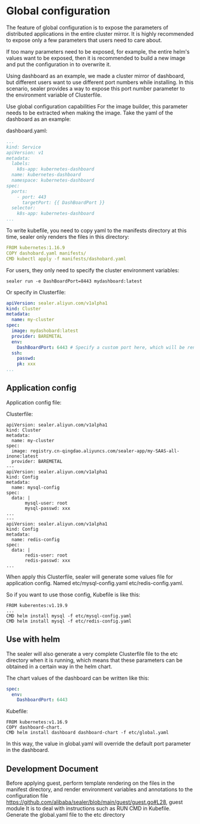 # Global configuration

The feature of global configuration is to expose the parameters of distributed applications in the entire cluster mirror. 
It is highly recommended to expose only a few parameters that users need to care about.

If too many parameters need to be exposed, for example, the entire helm's values ​​want to be exposed, 
then it is recommended to build a new image and put the configuration in to overwrite it.

Using dashboard as an example, we made a cluster mirror of dashboard, 
but different users want to use different port numbers while installing. 
In this scenario, sealer provides a way to expose this port number parameter to the environment variable of Clusterfile. 

Use global configuration capabilities
For the image builder, this parameter needs to be extracted when making the image. 
Take the yaml of the dashboard as an example:

dashboard.yaml:

```yaml
...
kind: Service
apiVersion: v1
metadata:
  labels:
    k8s-app: kubernetes-dashboard
  name: kubernetes-dashboard
  namespace: kubernetes-dashboard
spec:
  ports:
    - port: 443
      targetPort: {{ DashBoardPort }}
  selector:
    k8s-app: kubernetes-dashboard
...
```

To write kubefile, you need to copy yaml to the manifests directory at this time, 
sealer only renders the files in this directory:

```yaml
FROM kubernetes:1.16.9
COPY dashobard.yaml manifests/
CMD kubectl apply -f manifests/dashobard.yaml
```

For users, they only need to specify the cluster environment variables:

```shell script
sealer run -e DashBoardPort=8443 mydashboard:latest
```
Or specify in Clusterfile:

```yaml
apiVersion: sealer.aliyun.com/v1alpha1
kind: Cluster
metadata:
  name: my-cluster
spec:
  image: mydashobard:latest
  provider: BAREMETAL
  env:
    DashBoardPort: 6443 # Specify a custom port here, which will be rendered into the mirrored yaml
  ssh:
    passwd:
    pk: xxx
...
```

## Application config

Application config file:

Clusterfile:
```
apiVersion: sealer.aliyun.com/v1alpha1
kind: Cluster
metadata:
  name: my-cluster
spec:
  image: registry.cn-qingdao.aliyuncs.com/sealer-app/my-SAAS-all-inone:latest
  provider: BAREMETAL
---
apiVersion: sealer.aliyun.com/v1alpha1
kind: Config
metadata:
  name: mysql-config
spec:
  data: |
       mysql-user: root
       mysql-passwd: xxx
...
---
apiVersion: sealer.aliyun.com/v1alpha1
kind: Config
metadata:
  name: redis-config
spec:
  data: |
       redis-user: root
       redis-passwd: xxx
...
```
When apply this Clusterfile, sealer will generate some values file for application config. Named etc/mysql-config.yaml  etc/redis-config.yaml. 

So if you want to use those config, Kubefile is like this:

```
FROM kuberentes:v1.19.9
...
CMD helm install mysql -f etc/mysql-config.yaml
CMD helm install mysql -f etc/redis-config.yaml
```

## Use with helm

The sealer will also generate a very complete Clusterfile file to the etc directory when it is running, 
which means that these parameters can be obtained in a certain way in the helm chart.

The chart values ​​of the dashboard can be written like this:

```yaml
spec:
  env:
    DashboardPort: 6443
```
Kubefile:

```shell script
FROM kubernetes:v1.16.9
COPY dashboard-chart.
CMD helm install dashboard dashboard-chart -f etc/global.yaml
```
In this way, the value in global.yaml will override the default port parameter in the dashboard.

## Development Document

Before applying guest, perform template rendering on the files in the manifest directory, 
and render environment variables and annotations to the configuration file 
https://github.com/alibaba/sealer/blob/main/guest/guest.go#L28, 
guest module It is to deal with instructions such as RUN CMD in Kubefile.
Generate the global.yaml file to the etc directory